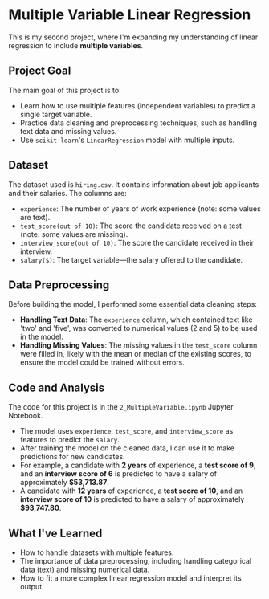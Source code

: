 # Multiple Variable Linear Regression

This is my second project, where I'm expanding my understanding of linear regression to include **multiple variables**.

## **Project Goal**

The main goal of this project is to:
* Learn how to use multiple features (independent variables) to predict a single target variable.
* Practice data cleaning and preprocessing techniques, such as handling text data and missing values.
* Use `scikit-learn`'s `LinearRegression` model with multiple inputs.

## **Dataset**

The dataset used is `hiring.csv`. It contains information about job applicants and their salaries. The columns are:
* `experience`: The number of years of work experience (note: some values are text).
* `test_score(out of 10)`: The score the candidate received on a test (note: some values are missing).
* `interview_score(out of 10)`: The score the candidate received in their interview.
* `salary($)`: The target variable—the salary offered to the candidate.

## **Data Preprocessing**

Before building the model, I performed some essential data cleaning steps:
* **Handling Text Data**: The `experience` column, which contained text like 'two' and 'five', was converted to numerical values (2 and 5) to be used in the model.
* **Handling Missing Values**: The missing values in the `test_score` column were filled in, likely with the mean or median of the existing scores, to ensure the model could be trained without errors.

## **Code and Analysis**

The code for this project is in the `2_MultipleVariable.ipynb` Jupyter Notebook.
* The model uses `experience`, `test_score`, and `interview_score` as features to predict the `salary`.
* After training the model on the cleaned data, I can use it to make predictions for new candidates.
* For example, a candidate with **2 years** of experience, a **test score of 9**, and an **interview score of 6** is predicted to have a salary of approximately **$53,713.87**.
* A candidate with **12 years** of experience, a **test score of 10**, and an **interview score of 10** is predicted to have a salary of approximately **$93,747.80**.

## **What I've Learned**

* How to handle datasets with multiple features.
* The importance of data preprocessing, including handling categorical data (text) and missing numerical data.
* How to fit a more complex linear regression model and interpret its output.